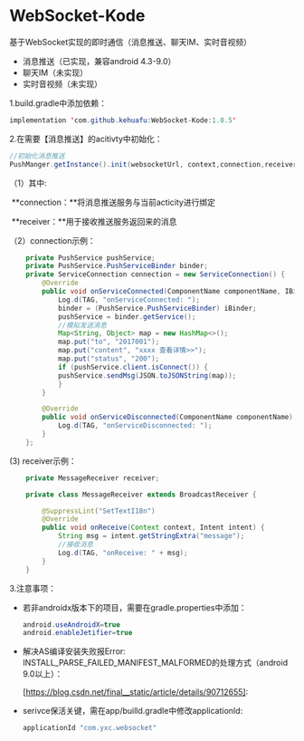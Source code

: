 # WebSocket-Kode
基于WebSocket实现的即时通信（消息推送、聊天IM、实时音视频）

- 消息推送（已实现，兼容android 4.3-9.0）
- 聊天IM（未实现）
- 实时音视频（未实现）

1.build.gradle中添加依赖：

```java
implementation 'com.github.kehuafu:WebSocket-Kode:1.0.5'
```

2.在需要【消息推送】的acitivty中初始化：

```java
//初始化消息推送
PushManger.getInstance().init(websocketUrl, context,connection,receiver);
```

（1）其中:

​	**connection：**将消息推送服务与当前acticity进行绑定

​	**receiver：**用于接收推送服务返回来的消息

（2）connection示例：

```java
    private PushService pushService;
    private PushService.PushServiceBinder binder;
    private ServiceConnection connection = new ServiceConnection() {
        @Override
        public void onServiceConnected(ComponentName componentName, IBinder iBinder) {
            Log.d(TAG, "onServiceConnected: ");
            binder = (PushService.PushServiceBinder) iBinder;
            pushService = binder.getService();
            //模拟发送消息
            Map<String, Object> map = new HashMap<>();
            map.put("to", "2017001");
            map.put("content", "xxxx 查看详情>>");
            map.put("status", "200");
            if (pushService.client.isConnect()) {
            pushService.sendMsg(JSON.toJSONString(map));
        	}
        }

        @Override
        public void onServiceDisconnected(ComponentName componentName) {
            Log.d(TAG, "onServiceDisconnected: ");
        }
    };
```

(3) receiver示例：

```java
    private MessageReceiver receiver;

    private class MessageReceiver extends BroadcastReceiver {

        @SuppressLint("SetTextI18n")
        @Override
        public void onReceive(Context context, Intent intent) {
            String msg = intent.getStringExtra("message");
            //接收消息
            Log.d(TAG, "onReceive: " + msg);
        }
    }
```

3.注意事项：

- 若非androidx版本下的项目，需要在gradle.properties中添加：

  ```java
  android.useAndroidX=true
  android.enableJetifier=true
  ```

- 解决AS编译安装失败报Error: INSTALL_PARSE_FAILED_MANIFEST_MALFORMED的处理方式（android 9.0以上）：

  [https://blog.csdn.net/final__static/article/details/90712655]: 

- serivce保活关键，需在app/builld.gradle中修改applicationId:

  ```java
  applicationId "com.yxc.websocket"
  ```

  